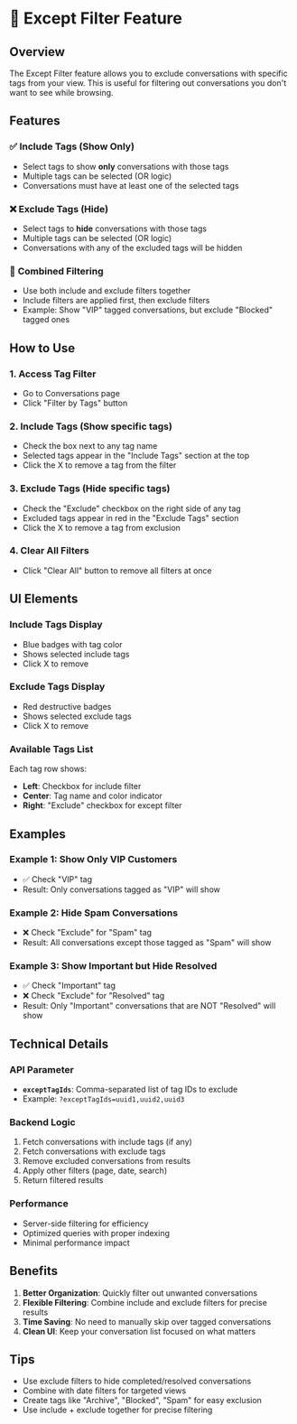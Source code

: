 # 🚫 Except Filter Feature

## Overview
The Except Filter feature allows you to exclude conversations with specific tags from your view. This is useful for filtering out conversations you don't want to see while browsing.

## Features

### ✅ **Include Tags** (Show Only)
- Select tags to show **only** conversations with those tags
- Multiple tags can be selected (OR logic)
- Conversations must have at least one of the selected tags

### ❌ **Exclude Tags** (Hide)
- Select tags to **hide** conversations with those tags
- Multiple tags can be selected (OR logic)
- Conversations with any of the excluded tags will be hidden

### 🔄 **Combined Filtering**
- Use both include and exclude filters together
- Include filters are applied first, then exclude filters
- Example: Show "VIP" tagged conversations, but exclude "Blocked" tagged ones

## How to Use

### 1. **Access Tag Filter**
- Go to Conversations page
- Click "Filter by Tags" button

### 2. **Include Tags** (Show specific tags)
- Check the box next to any tag name
- Selected tags appear in the "Include Tags" section at the top
- Click the X to remove a tag from the filter

### 3. **Exclude Tags** (Hide specific tags)
- Check the "Exclude" checkbox on the right side of any tag
- Excluded tags appear in red in the "Exclude Tags" section
- Click the X to remove a tag from exclusion

### 4. **Clear All Filters**
- Click "Clear All" button to remove all filters at once

## UI Elements

### **Include Tags Display**
- Blue badges with tag color
- Shows selected include tags
- Click X to remove

### **Exclude Tags Display**
- Red destructive badges
- Shows selected exclude tags
- Click X to remove

### **Available Tags List**
Each tag row shows:
- **Left**: Checkbox for include filter
- **Center**: Tag name and color indicator
- **Right**: "Exclude" checkbox for except filter

## Examples

### Example 1: Show Only VIP Customers
- ✅ Check "VIP" tag
- Result: Only conversations tagged as "VIP" will show

### Example 2: Hide Spam Conversations
- ❌ Check "Exclude" for "Spam" tag
- Result: All conversations except those tagged as "Spam" will show

### Example 3: Show Important but Hide Resolved
- ✅ Check "Important" tag
- ❌ Check "Exclude" for "Resolved" tag
- Result: Only "Important" conversations that are NOT "Resolved" will show

## Technical Details

### API Parameter
- **`exceptTagIds`**: Comma-separated list of tag IDs to exclude
- Example: `?exceptTagIds=uuid1,uuid2,uuid3`

### Backend Logic
1. Fetch conversations with include tags (if any)
2. Fetch conversations with exclude tags
3. Remove excluded conversations from results
4. Apply other filters (page, date, search)
5. Return filtered results

### Performance
- Server-side filtering for efficiency
- Optimized queries with proper indexing
- Minimal performance impact

## Benefits

1. **Better Organization**: Quickly filter out unwanted conversations
2. **Flexible Filtering**: Combine include and exclude filters for precise results
3. **Time Saving**: No need to manually skip over tagged conversations
4. **Clean UI**: Keep your conversation list focused on what matters

## Tips

- Use exclude filters to hide completed/resolved conversations
- Combine with date filters for targeted views
- Create tags like "Archive", "Blocked", "Spam" for easy exclusion
- Use include + exclude together for precise filtering

